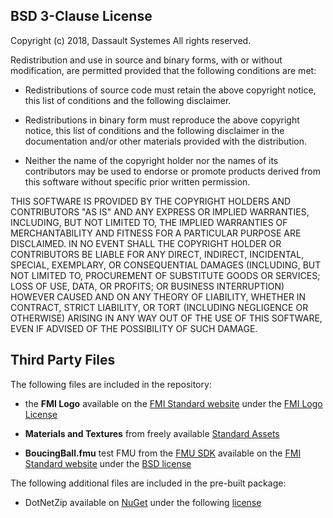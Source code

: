 ## BSD 3-Clause License

Copyright (c) 2018, Dassault Systemes
All rights reserved.

Redistribution and use in source and binary forms, with or without
modification, are permitted provided that the following conditions are met:

* Redistributions of source code must retain the above copyright notice, this
  list of conditions and the following disclaimer.

* Redistributions in binary form must reproduce the above copyright notice,
  this list of conditions and the following disclaimer in the documentation
  and/or other materials provided with the distribution.

* Neither the name of the copyright holder nor the names of its
  contributors may be used to endorse or promote products derived from
  this software without specific prior written permission.

THIS SOFTWARE IS PROVIDED BY THE COPYRIGHT HOLDERS AND CONTRIBUTORS "AS IS"
AND ANY EXPRESS OR IMPLIED WARRANTIES, INCLUDING, BUT NOT LIMITED TO, THE
IMPLIED WARRANTIES OF MERCHANTABILITY AND FITNESS FOR A PARTICULAR PURPOSE ARE
DISCLAIMED. IN NO EVENT SHALL THE COPYRIGHT HOLDER OR CONTRIBUTORS BE LIABLE
FOR ANY DIRECT, INDIRECT, INCIDENTAL, SPECIAL, EXEMPLARY, OR CONSEQUENTIAL
DAMAGES (INCLUDING, BUT NOT LIMITED TO, PROCUREMENT OF SUBSTITUTE GOODS OR
SERVICES; LOSS OF USE, DATA, OR PROFITS; OR BUSINESS INTERRUPTION) HOWEVER
CAUSED AND ON ANY THEORY OF LIABILITY, WHETHER IN CONTRACT, STRICT LIABILITY,
OR TORT (INCLUDING NEGLIGENCE OR OTHERWISE) ARISING IN ANY WAY OUT OF THE USE
OF THIS SOFTWARE, EVEN IF ADVISED OF THE POSSIBILITY OF SUCH DAMAGE.


## Third Party Files

The following files are included in the repository:

- the **FMI Logo** available on the [FMI Standard website](https://fmi-standard.org/downloads/)
under the [FMI Logo License](https://svn.fmi-standard.org/fmi/branches/public/FMILogo-License_v5.pdf)

- **Materials and Textures** from freely available [Standard Assets](https://assetstore.unity.com/packages/essentials/asset-packs/standard-assets-32351)

- **BoucingBall.fmu** test FMU from the [FMU SDK](https://www.qtronic.de/en/fmusdk.html) available on
the [FMI Standard website](https://trac.fmi-standard.org/browser/branches/public/Test_FMUs) under the
[BSD license](http://www.opensource.org/licenses/bsd-license.html)

The following additional files are included in the pre-built package:

- DotNetZip available on [NuGet](https://www.nuget.org/packages/DotNetZip/) under the following [license](https://raw.githubusercontent.com/haf/DotNetZip.Semverd/master/LICENSE)
